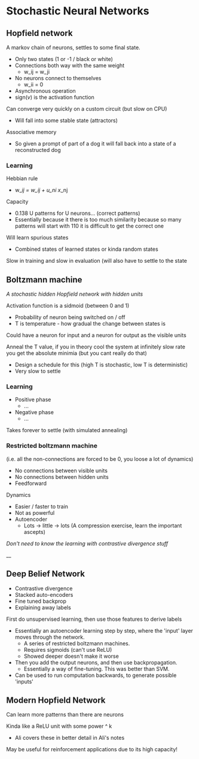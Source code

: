 # Stochastic Neural Networks

## Hopfield network

A markov chain of neurons, settles to some final state.

* Only two states \(1 or -1 / black or white\)
* Connections both way with the same weight
  * w\_ij = w\_ji
* No neurons connect to themselves
  * w\_ii = 0
* Asynchronous operation
* sign\(_v_\) is the activation function

Can converge very quickly on a custom circuit \(but slow on CPU\)

* Will fall into some stable state \(attractors\)

Associative memory

* So given a prompt of part of a dog it will fall back into a state of a reconstructed dog

### Learning

Hebbian rule

* w\__ij = w\_ij + u\_ni x_\_nj

Capacity

* 0.138 U patterns for U neurons... \(correct patterns\)
* Essentially because it there is too much similarity because so many patterns will start with 110 it is difficult to get the correct one

Will learn spurious states

* Combined states of learned states or kinda random states

Slow in training and slow in evaluation \(will also have to settle to the state

## Boltzmann machine

_A stochastic hidden Hopfield network with hidden units_

Activation function is a sidmoid \(between 0 and 1\)

* Probability of neuron being switched on / off
* T is temperature - how gradual the change between states is

Could have a neuron for input and a neuron for output as the visible units

Anneal the T value, if you in theory cool the system at infinitely slow rate you get the absolute minimia \(but you cant really do that\)

* Design a schedule for this \(high T is stochastic, low T is deterministic\)
* Very slow to settle

### Learning

* Positive phase
  * ...
* Negative phase
  * ...

Takes forever to settle \(with simulated annealing\)

### Restricted boltzmann machine

\(i.e. all the non-connections are forced to be 0, you loose a lot of dynamics\)

* No connections between visible units
* No connections between hidden units
* Feedforward

Dynamics

* Easier / faster to train
* Not as powerful
* Autoencoder
  * Lots -&gt; little -&gt; lots \(A compression exercise, learn the important ascepts\)

_Don't need to know the learning with contrastive divergence stuff_

\_\_

## Deep Belief Network

* Contrastive divergence
* Stacked auto-encoders
* Fine tuned backprop
* Explaining away labels

First do unsupervised learning, then use those features to derive labels

* Essentially an autoencoder learning step by step, where the 'input' layer moves through the network. 
  * A series of restricted boltzmann machines.
  * Requires sigmoids \(can't use ReLU\)
  * Showed deeper doesn't make it worse
* Then you add the output neurons, and then use backpropagation.
  * Essentially a way of fine-tuning. This was better than SVM.
* Can be used to run computation backwards, to generate possible 'inputs'

## Modern Hopfield Network

Can learn more patterns than there are neurons

Kinda like a ReLU unit with some power ^ k

* Ali covers these in better detail in Ali's notes

May be useful for reinforcement applications due to its high capacity!

